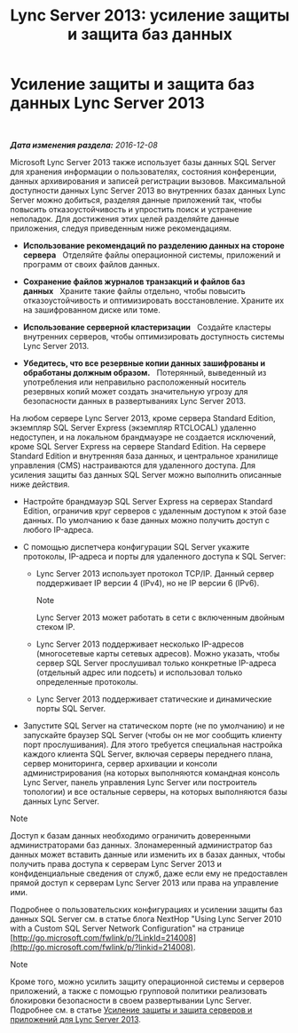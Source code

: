 ﻿---
title: 'Lync Server 2013: усиление защиты и защита баз данных'
TOCTitle: Усиление защиты и защита баз данных Lync Server 2013
ms:assetid: 6953e721-3511-4235-b848-51bab093dc89
ms:mtpsurl: https://technet.microsoft.com/ru-ru/library/Dn518330(v=OCS.15)
ms:contentKeyID: 60505951
ms.date: 12/10/2016
mtps_version: v=OCS.15
ms.translationtype: HT
---

# Усиление защиты и защита баз данных Lync Server 2013

 

_**Дата изменения раздела:** 2016-12-08_

Microsoft Lync Server 2013 также использует базы данных SQL Server для хранения информации о пользователях, состояния конференции, данных архивирования и записей регистрации вызовов. Максимальной доступности данных Lync Server 2013 во внутренних базах данных Lync Server можно добиться, разделяя данные приложений так, чтобы повысить отказоустойчивость и упростить поиск и устранение неполадок. Для достижения этих целей разделяйте данные приложения, следуя приведенным ниже рекомендациям.

  - **Использование рекомендаций по разделению данных на стороне сервера**   Отделяйте файлы операционной системы, приложений и программ от своих файлов данных.

  - **Сохранение файлов журналов транзакций и файлов баз данных**   Храните такие файлы отдельно, чтобы повысить отказоустойчивость и оптимизировать восстановление. Храните их на зашифрованном диске или томе.

  - **Использование серверной кластеризации**   Создайте кластеры внутренних серверов, чтобы оптимизировать доступность системы Lync Server 2013.

  - **Убедитесь, что все резервные копии данных зашифрованы и обработаны должным образом.**   Потерянный, выведенный из употребления или неправильно расположенный носитель резервных копий может создать значительную угрозу для безопасности данных в развертываниях Lync Server 2013.

На любом сервере Lync Server 2013, кроме сервера Standard Edition, экземпляр SQL Server Express (экземпляр RTCLOCAL) удаленно недоступен, и на локальном брандмауэре не создается исключений, кроме SQL Server Express на сервере Standard Edition. На сервере Standard Edition и внутренняя база данных, и центральное хранилище управления (CMS) настраиваются для удаленного доступа. Для усиления защиты баз данных SQL Server можно выполнить описанные ниже действия.

  - Настройте брандмауэр SQL Server Express на серверах Standard Edition, ограничив круг серверов с удаленным доступом к этой базе данных. По умолчанию к базе данных можно получить доступ с любого IP-адреса.

  - С помощью диспетчера конфигурации SQL Server укажите протоколы, IP-адреса и порты для удаленного доступа к SQL Server:
    
      - Lync Server 2013 использует протокол TCP/IP. Данный сервер поддерживает IP версии 4 (IPv4), но не IP версии 6 (IPv6).
        
        > [!note]  
        > Lync Server 2013 может работать в сети с включенным двойным стеком IP.    
      - Lync Server 2013 поддерживает несколько IP-адресов (многосетевые карты сетевых адресов). Можно указать, чтобы сервер SQL Server прослушивал только конкретные IP-адреса (отдельный адрес или подсеть) и использовал только определенные протоколы.
    
      - Lync Server 2013 поддерживает статические и динамические порты SQL Server.

  - Запустите SQL Server на статическом порте (не по умолчанию) и не запускайте браузер SQL Server (чтобы он не мог сообщить клиенту порт прослушивания). Для этого требуется специальная настройка каждого клиента SQL Server, включая серверы переднего плана, сервер мониторинга, сервер архивации и консоли администрирования (на которых выполняются командная консоль Lync Server, панель управления Lync Server или построитель топологии) и все остальные серверы, на которых выполняются базы данных Lync Server.

> [!note]  
> Доступ к базам данных необходимо ограничить доверенными администраторами баз данных. Злонамеренный администратор баз данных может вставить данные или изменить их в базах данных, чтобы получить права доступа к серверам Lync Server 2013 и конфиденциальные сведения от служб, даже если ему не предоставлен прямой доступ к серверам Lync Server 2013 или права на управление ими.

Подробнее о пользовательских конфигурациях и усилении защиты баз данных SQL Server см. в статье блога NextHop "Using Lync Server 2010 with a Custom SQL Server Network Configuration" на странице [http://go.microsoft.com/fwlink/p/?LinkId=214008](http://go.microsoft.com/fwlink/p/?linkid=214008).

> [!note]  
> Кроме того, можно усилить защиту операционной системы и серверов приложений, а также с помощью групповой политики реализовать блокировки безопасности в своем развертывании Lync Server. Подробнее см. в статье <a href="lync-server-2013-hardening-and-protecting-servers-and-applications.md">Усиление защиты и защита серверов и приложений для Lync Server 2013</a>.
